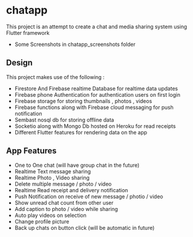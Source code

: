 # chatapp

This project is an attempt to create a chat and media sharing system using Flutter framework

- Some Screenshots in chatapp_screenshots folder

## Design

 This project makes use of the following :
 
 - Firestore And Firebase realtime Database for realtime data updates
 - Firebase phone Authentication for authentication users on first login
 - Firebase storage for storing thumbnails , photos , videos
 - Firebase functions along with Firebase cloud messaging for push notification
 - Sembast nosql db for storing offline data
 - Socketio along with Mongo Db hosted on Heroku for read receipts 
 - Different Flutter features for rendering data on the app
 
 ## App Features
 
 - One to One chat (will have group chat in the future)
 - Realtime Text message sharing
 - Realtime Photo , Video sharing
 - Delete multiple message / photo / video 
 - Realtime Read receipt and delivery notification
 - Push Notification on receive of new message / photio / video
 - Show unread chat count from other user
 - Add caption to photo / video while sharing
 - Auto play videos on selection
 - Change profile picture
 - Back up chats on button click (will be automatic in future)
 
 
 
